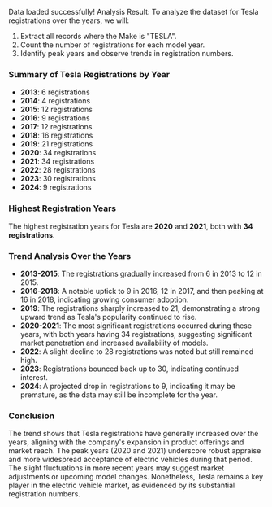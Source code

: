 Data loaded successfully!
Analysis Result:
To analyze the dataset for Tesla registrations over the years, we will:

1. Extract all records where the Make is "TESLA".
2. Count the number of registrations for each model year.
3. Identify peak years and observe trends in registration numbers.

### Summary of Tesla Registrations by Year

- **2013**: 6 registrations
- **2014**: 4 registrations
- **2015**: 12 registrations
- **2016**: 9 registrations
- **2017**: 12 registrations
- **2018**: 16 registrations
- **2019**: 21 registrations
- **2020**: 34 registrations
- **2021**: 34 registrations
- **2022**: 28 registrations
- **2023**: 30 registrations
- **2024**: 9 registrations

### Highest Registration Years

The highest registration years for Tesla are **2020** and **2021**, both with **34 registrations**.

### Trend Analysis Over the Years

- **2013-2015**: The registrations gradually increased from 6 in 2013 to 12 in 2015.
- **2016-2018**: A notable uptick to 9 in 2016, 12 in 2017, and then peaking at 16 in 2018, indicating growing consumer adoption.
- **2019**: The registrations sharply increased to 21, demonstrating a strong upward trend as Tesla's popularity continued to rise.
- **2020-2021**: The most significant registrations occurred during these years, with both years having 34 registrations, suggesting significant market penetration and increased availability of models.
- **2022**: A slight decline to 28 registrations was noted but still remained high.
- **2023**: Registrations bounced back up to 30, indicating continued interest.
- **2024**: A projected drop in registrations to 9, indicating it may be premature, as the data may still be incomplete for the year.

### Conclusion

The trend shows that Tesla registrations have generally increased over the years, aligning with the company's expansion in product offerings and market reach. The peak years (2020 and 2021) underscore robust appraise and more widespread acceptance of electric vehicles during that period. The slight fluctuations in more recent years may suggest market adjustments or upcoming model changes. Nonetheless, Tesla remains a key player in the electric vehicle market, as evidenced by its substantial registration numbers.

